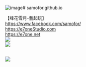 ![image](https://github.com/samofor/samofor.github.io/assets/23491123/bef0491d-2036-47e7-84e7-1dcbda477d9c)# samofor.github.io

【峰花雪月-藝起玩】
<br>https://www.facebook.com/samofor/
<br>https://e7oneStudio.com
<br>https://e7one.net 
<br>
<img src="https://e7onestudio.com/wp-content/uploads/e7oneStudio_HeaderIMG_v20230902-A.jpg">
<br>
<img src="https://scontent.ftpe14-1.fna.fbcdn.net/v/t39.30808-6/428344829_10233116239949165_806724632985970421_n.jpg?stp=dst-jpg_s960x960&_nc_cat=104&ccb=1-7&_nc_sid=cc71e4&_nc_ohc=WXSbQriMYHUQ7kNvgG2Kp7x&_nc_ht=scontent.ftpe14-1.fna&oh=00_AYAM6WHEjMpLPk7tUh2XeCJNNAcYSEPkOS4K7TOtBQXYvA&oe=6686A4B6">

<br>
<img src="https://scontent.ftpe14-1.fna.fbcdn.net/v/t39.30808-6/429911148_10233179997703069_789262598774864665_n.jpg?_nc_cat=110&ccb=1-7&_nc_sid=833d8c&_nc_ohc=REgyg7Ji2fsQ7kNvgHcVXPD&_nc_ht=scontent.ftpe14-1.fna&oh=00_AYB9tdnYBXFyLpPF6oTnAVHKes0Kb0h2be8kLHt4ItRY5Q&oe=6686AFAE">
<br>
